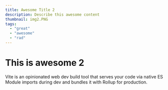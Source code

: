 ```yaml
---
title: Awesome Title 2
description: Describe this awesome content
thumbnail: img2.PNG
tags:
  - "great"
  - "awesome"
  - "rad"
---
```


# This is awesome 2

Vite is an opinionated web dev build tool that serves your code via native ES Module imports during dev and bundles it with Rollup for production.